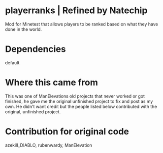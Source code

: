 # playerranks | Refined by Natechip
Mod for Minetest that allows players to be ranked based on what they have done in the world.
# Dependencies
default
# Where this came from
This was one of ManElevations old projects that never worked or got finished, he gave me the original unfinished project to fix and post as my own. He didn't want credit but the people listed below contributed with the original, unfinished project.
# Contribution for original code
azekill_DIABLO, rubenwardy, ManElevation
